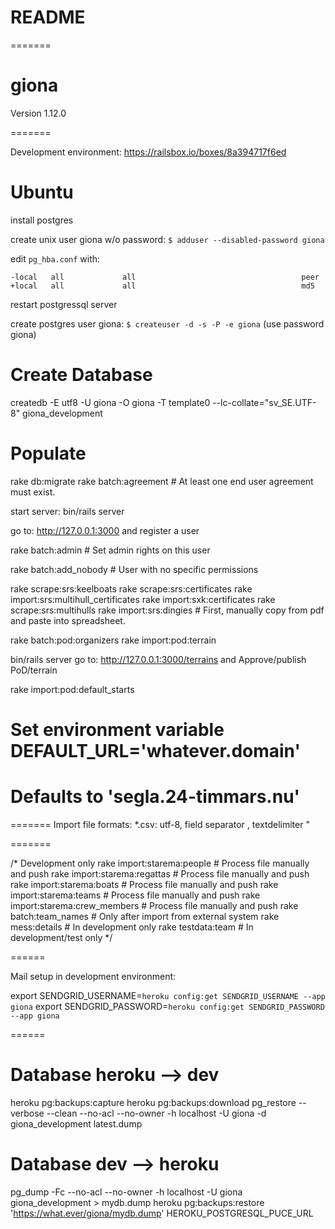 # README

=======
# giona

Version 1.12.0

=======

Development environment:
https://railsbox.io/boxes/8a394717f6ed

# Ubuntu

install postgres

create unix user giona w/o password:
`$ adduser --disabled-password giona`

edit `pg_hba.conf` with:
```
-local   all             all                                     peer
+local   all             all                                     md5
```

restart postgressql server

create postgres user giona:
`$ createuser -d -s -P -e giona`
(use password giona)


# Create Database

createdb -E utf8 -U giona -O giona -T template0 --lc-collate="sv_SE.UTF-8" giona_development


# Populate
rake db:migrate
rake batch:agreement                # At least one end user agreement must exist.

start server:
bin/rails server

go to: http://127.0.0.1:3000 and register a user

rake batch:admin                    # Set admin rights on this user

rake batch:add_nobody               # User with no specific permissions

rake scrape:srs:keelboats
rake scrape:srs:certificates
rake import:srs:multihull_certificates
rake import:sxk:certificates
rake scrape:srs:multihulls
rake import:srs:dingies             # First, manually copy from pdf and paste into spreadsheet.

rake batch:pod:organizers
rake import:pod:terrain

bin/rails server
go to: http://127.0.0.1:3000/terrains and Approve/publish PoD/terrain

rake import:pod:default_starts


# Set environment variable DEFAULT_URL='whatever.domain'
# Defaults to 'segla.24-timmars.nu'
=======
Import file formats:
*.csv: utf-8, field separator ,  textdelimiter "

=======

/* Development only
rake import:starema:people          # Process file manually and push
rake import:starema:regattas        # Process file manually and push
rake import:starema:boats           # Process file manually and push
rake import:starema:teams           # Process file manually and push
rake import:starema:crew_members    # Process file manually and push
rake batch:team_names               # Only after import from external system
rake mess:details                   # In development only
rake testdata:team                  # In development/test only
*/


======

Mail setup in development environment:

export SENDGRID_USERNAME=`heroku config:get SENDGRID_USERNAME --app giona`
export SENDGRID_PASSWORD=`heroku config:get SENDGRID_PASSWORD --app giona`


======

# Database heroku --> dev
heroku pg:backups:capture
heroku pg:backups:download
pg_restore --verbose --clean --no-acl --no-owner -h localhost -U giona -d giona_development latest.dump

# Database dev --> heroku
pg_dump -Fc --no-acl --no-owner -h localhost -U giona giona_development > mydb.dump
heroku pg:backups:restore 'https://what.ever/giona/mydb.dump' HEROKU_POSTGRESQL_PUCE_URL
